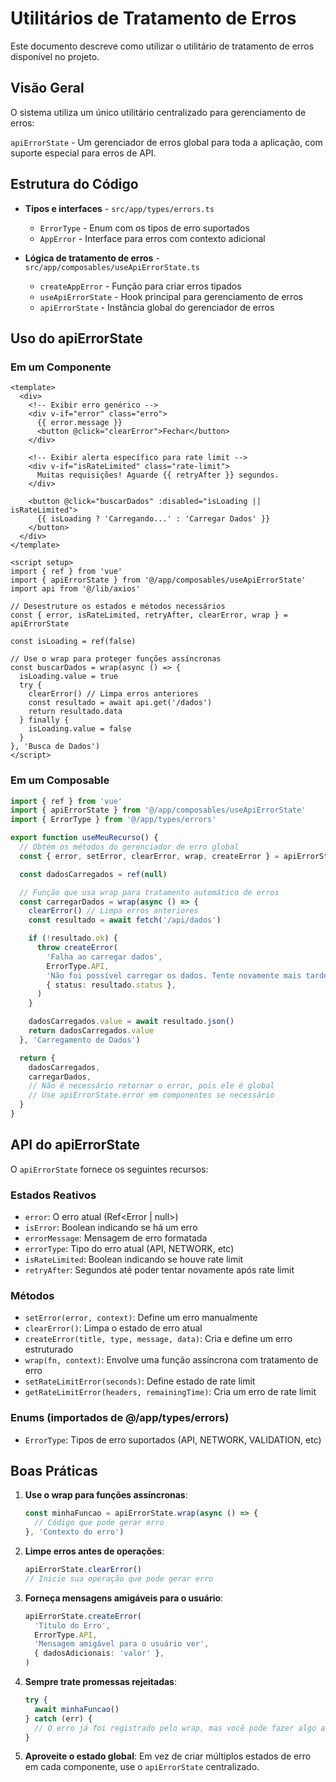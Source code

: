 # Utilitários de Tratamento de Erros

Este documento descreve como utilizar o utilitário de tratamento de erros disponível no projeto.

## Visão Geral

O sistema utiliza um único utilitário centralizado para gerenciamento de erros:

`apiErrorState` - Um gerenciador de erros global para toda a aplicação, com suporte especial para erros de API.

## Estrutura do Código

- **Tipos e interfaces** - `src/app/types/errors.ts`

  - `ErrorType` - Enum com os tipos de erro suportados
  - `AppError` - Interface para erros com contexto adicional

- **Lógica de tratamento de erros** - `src/app/composables/useApiErrorState.ts`
  - `createAppError` - Função para criar erros tipados
  - `useApiErrorState` - Hook principal para gerenciamento de erros
  - `apiErrorState` - Instância global do gerenciador de erros

## Uso do apiErrorState

### Em um Componente

```vue
<template>
  <div>
    <!-- Exibir erro genérico -->
    <div v-if="error" class="erro">
      {{ error.message }}
      <button @click="clearError">Fechar</button>
    </div>

    <!-- Exibir alerta específico para rate limit -->
    <div v-if="isRateLimited" class="rate-limit">
      Muitas requisições! Aguarde {{ retryAfter }} segundos.
    </div>

    <button @click="buscarDados" :disabled="isLoading || isRateLimited">
      {{ isLoading ? 'Carregando...' : 'Carregar Dados' }}
    </button>
  </div>
</template>

<script setup>
import { ref } from 'vue'
import { apiErrorState } from '@/app/composables/useApiErrorState'
import api from '@/lib/axios'

// Desestruture os estados e métodos necessários
const { error, isRateLimited, retryAfter, clearError, wrap } = apiErrorState

const isLoading = ref(false)

// Use o wrap para proteger funções assíncronas
const buscarDados = wrap(async () => {
  isLoading.value = true
  try {
    clearError() // Limpa erros anteriores
    const resultado = await api.get('/dados')
    return resultado.data
  } finally {
    isLoading.value = false
  }
}, 'Busca de Dados')
</script>
```

### Em um Composable

```typescript
import { ref } from 'vue'
import { apiErrorState } from '@/app/composables/useApiErrorState'
import { ErrorType } from '@/app/types/errors'

export function useMeuRecurso() {
  // Obtém os métodos do gerenciador de erro global
  const { error, setError, clearError, wrap, createError } = apiErrorState

  const dadosCarregados = ref(null)

  // Função que usa wrap para tratamento automático de erros
  const carregarDados = wrap(async () => {
    clearError() // Limpa erros anteriores
    const resultado = await fetch('/api/dados')

    if (!resultado.ok) {
      throw createError(
        'Falha ao carregar dados',
        ErrorType.API,
        'Não foi possível carregar os dados. Tente novamente mais tarde.',
        { status: resultado.status },
      )
    }

    dadosCarregados.value = await resultado.json()
    return dadosCarregados.value
  }, 'Carregamento de Dados')

  return {
    dadosCarregados,
    carregarDados,
    // Não é necessário retornar o error, pois ele é global
    // Use apiErrorState.error em componentes se necessário
  }
}
```

## API do apiErrorState

O `apiErrorState` fornece os seguintes recursos:

### Estados Reativos

- `error`: O erro atual (Ref\<Error | null\>)
- `isError`: Boolean indicando se há um erro
- `errorMessage`: Mensagem de erro formatada
- `errorType`: Tipo do erro atual (API, NETWORK, etc)
- `isRateLimited`: Boolean indicando se houve rate limit
- `retryAfter`: Segundos até poder tentar novamente após rate limit

### Métodos

- `setError(error, context)`: Define um erro manualmente
- `clearError()`: Limpa o estado de erro atual
- `createError(title, type, message, data)`: Cria e define um erro estruturado
- `wrap(fn, context)`: Envolve uma função assíncrona com tratamento de erro
- `setRateLimitError(seconds)`: Define estado de rate limit
- `getRateLimitError(headers, remainingTime)`: Cria um erro de rate limit

### Enums (importados de @/app/types/errors)

- `ErrorType`: Tipos de erro suportados (API, NETWORK, VALIDATION, etc)

## Boas Práticas

1. **Use o wrap para funções assíncronas**:

   ```typescript
   const minhaFuncao = apiErrorState.wrap(async () => {
     // Código que pode gerar erro
   }, 'Contexto do erro')
   ```

2. **Limpe erros antes de operações**:

   ```typescript
   apiErrorState.clearError()
   // Inicie sua operação que pode gerar erro
   ```

3. **Forneça mensagens amigáveis para o usuário**:

   ```typescript
   apiErrorState.createError(
     'Título do Erro',
     ErrorType.API,
     'Mensagem amigável para o usuário ver',
     { dadosAdicionais: 'valor' },
   )
   ```

4. **Sempre trate promessas rejeitadas**:

   ```typescript
   try {
     await minhaFuncao()
   } catch (err) {
     // O erro já foi registrado pelo wrap, mas você pode fazer algo adicional aqui
   }
   ```

5. **Aproveite o estado global**:
   Em vez de criar múltiplos estados de erro em cada componente, use o `apiErrorState` centralizado.
